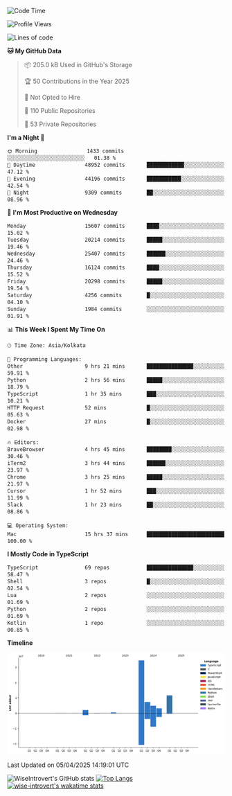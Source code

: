 <!--START_SECTION:waka-->
![Code Time](http://img.shields.io/badge/Code%20Time-2%2C324%20hrs-blue)

![Profile Views](http://img.shields.io/badge/Profile%20Views-1-blue)

![Lines of code](https://img.shields.io/badge/From%20Hello%20World%20I%27ve%20Written-64.7%20million%20lines%20of%20code-blue)

**🐱 My GitHub Data** 

> 📦 205.0 kB Used in GitHub's Storage 
 > 
> 🏆 50 Contributions in the Year 2025
 > 
> 🚫 Not Opted to Hire
 > 
> 📜 110 Public Repositories 
 > 
> 🔑 53 Private Repositories 
 > 
**I'm a Night 🦉** 

```text
🌞 Morning                1433 commits        ░░░░░░░░░░░░░░░░░░░░░░░░░   01.38 % 
🌆 Daytime                48952 commits       ████████████░░░░░░░░░░░░░   47.12 % 
🌃 Evening                44196 commits       ███████████░░░░░░░░░░░░░░   42.54 % 
🌙 Night                  9309 commits        ██░░░░░░░░░░░░░░░░░░░░░░░   08.96 % 
```
📅 **I'm Most Productive on Wednesday** 

```text
Monday                   15607 commits       ████░░░░░░░░░░░░░░░░░░░░░   15.02 % 
Tuesday                  20214 commits       █████░░░░░░░░░░░░░░░░░░░░   19.46 % 
Wednesday                25407 commits       ██████░░░░░░░░░░░░░░░░░░░   24.46 % 
Thursday                 16124 commits       ████░░░░░░░░░░░░░░░░░░░░░   15.52 % 
Friday                   20298 commits       █████░░░░░░░░░░░░░░░░░░░░   19.54 % 
Saturday                 4256 commits        █░░░░░░░░░░░░░░░░░░░░░░░░   04.10 % 
Sunday                   1984 commits        ░░░░░░░░░░░░░░░░░░░░░░░░░   01.91 % 
```


📊 **This Week I Spent My Time On** 

```text
🕑︎ Time Zone: Asia/Kolkata

💬 Programming Languages: 
Other                    9 hrs 21 mins       ███████████████░░░░░░░░░░   59.91 % 
Python                   2 hrs 56 mins       █████░░░░░░░░░░░░░░░░░░░░   18.79 % 
TypeScript               1 hr 35 mins        ███░░░░░░░░░░░░░░░░░░░░░░   10.21 % 
HTTP Request             52 mins             █░░░░░░░░░░░░░░░░░░░░░░░░   05.63 % 
Docker                   27 mins             █░░░░░░░░░░░░░░░░░░░░░░░░   02.98 % 

🔥 Editors: 
BraveBrowser             4 hrs 45 mins       ████████░░░░░░░░░░░░░░░░░   30.46 % 
iTerm2                   3 hrs 44 mins       ██████░░░░░░░░░░░░░░░░░░░   23.97 % 
Chrome                   3 hrs 25 mins       █████░░░░░░░░░░░░░░░░░░░░   21.97 % 
Cursor                   1 hr 52 mins        ███░░░░░░░░░░░░░░░░░░░░░░   11.99 % 
Slack                    1 hr 23 mins        ██░░░░░░░░░░░░░░░░░░░░░░░   08.86 % 

💻 Operating System: 
Mac                      15 hrs 37 mins      █████████████████████████   100.00 % 
```

**I Mostly Code in TypeScript** 

```text
TypeScript               69 repos            ███████████████░░░░░░░░░░   58.47 % 
Shell                    3 repos             █░░░░░░░░░░░░░░░░░░░░░░░░   02.54 % 
Lua                      2 repos             ░░░░░░░░░░░░░░░░░░░░░░░░░   01.69 % 
Python                   2 repos             ░░░░░░░░░░░░░░░░░░░░░░░░░   01.69 % 
Kotlin                   1 repo              ░░░░░░░░░░░░░░░░░░░░░░░░░   00.85 % 
```



**Timeline**

![Lines of Code chart](https://raw.githubusercontent.com/wise-introvert/wise-introvert/master/assets/bar_graph.png)


 Last Updated on 05/04/2025 14:19:01 UTC
<!--END_SECTION:waka-->

![WiseIntrovert's GitHub stats](https://github-readme-stats.vercel.app/api?username=wise-introvert&count_private=true&show_icons=true)
[![Top Langs](https://github-readme-stats.vercel.app/api/top-langs/?username=wise-introvert&langs_count=10)](https://github.com/anuraghazra/github-readme-stats)
[![wise-introvert's wakatime stats](https://github-readme-stats.vercel.app/api/wakatime?username=wiseintrovert)](https://github.com/anuraghazra/github-readme-stats)
